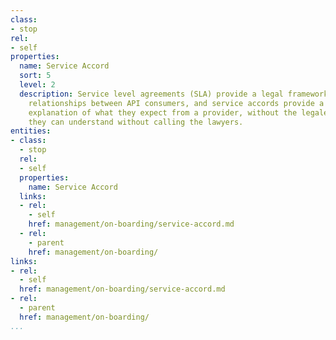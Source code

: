```yaml
---
class:
- stop
rel:
- self
properties:
  name: Service Accord
  sort: 5
  level: 2
  description: Service level agreements (SLA) provide a legal framework managing the
    relationships between API consumers, and service accords provide a plain english
    explanation of what they expect from a provider, without the legaleze, in a format
    they can understand without calling the lawyers.
entities:
- class:
  - stop
  rel:
  - self
  properties:
    name: Service Accord
  links:
  - rel:
    - self
    href: management/on-boarding/service-accord.md
  - rel:
    - parent
    href: management/on-boarding/
links:
- rel:
  - self
  href: management/on-boarding/service-accord.md
- rel:
  - parent
  href: management/on-boarding/
...
```

